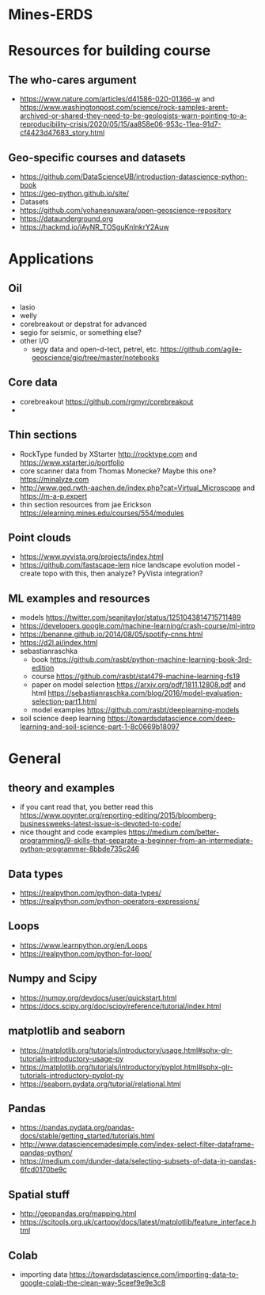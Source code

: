 # Mines-ERDS

# Resources for building course

## The who-cares argument
- https://www.nature.com/articles/d41586-020-01366-w and https://www.washingtonpost.com/science/rock-samples-arent-archived-or-shared-they-need-to-be-geologists-warn-pointing-to-a-reproducibility-crisis/2020/05/15/aa858e06-953c-11ea-91d7-cf4423d47683_story.html

## Geo-specific courses and datasets
- https://github.com/DataScienceUB/introduction-datascience-python-book
- https://geo-python.github.io/site/
- Datasets
 - https://github.com/yohanesnuwara/open-geoscience-repository
 - https://dataunderground.org
 - https://hackmd.io/iAyNR_TOSguKnlnkrY2Auw

# Applications

## Oil
- lasio
- welly
- corebreakout or depstrat for advanced
- segio for seismic, or something else?
- other I/O
  - segy data and open-d-tect, petrel, etc. https://github.com/agile-geoscience/gio/tree/master/notebooks

## Core data
- corebreakout https://github.com/rgmyr/corebreakout
-

## Thin sections
- RockType funded by XStarter http://rocktype.com and https://www.xstarter.io/portfolio
- core scanner data from Thomas Monecke? Maybe this one? https://minalyze.com
- http://www.ged.rwth-aachen.de/index.php?cat=Virtual_Microscope and https://m-a-p.expert
- thin section resources from jae Erickson https://elearning.mines.edu/courses/554/modules

## Point clouds
- https://www.pyvista.org/projects/index.html
- https://github.com/fastscape-lem nice landscape evolution model - create topo with this, then analyze? PyVista integration?

## ML examples and resources
 - models https://twitter.com/seanjtaylor/status/1251043814715711489
 - https://developers.google.com/machine-learning/crash-course/ml-intro
 - https://benanne.github.io/2014/08/05/spotify-cnns.html
- https://d2l.ai/index.html
- sebastianraschka
  - book https://github.com/rasbt/python-machine-learning-book-3rd-edition
  - course https://github.com/rasbt/stat479-machine-learning-fs19
  - paper on model selection https://arxiv.org/pdf/1811.12808.pdf and html https://sebastianraschka.com/blog/2016/model-evaluation-selection-part1.html
  - model examples https://github.com/rasbt/deeplearning-models
- soil science deep learning https://towardsdatascience.com/deep-learning-and-soil-science-part-1-8c0669b18097

# General

## theory and examples
- if you cant read that, you better read this https://www.poynter.org/reporting-editing/2015/bloomberg-businessweeks-latest-issue-is-devoted-to-code/
- nice thought and code examples https://medium.com/better-programming/9-skills-that-separate-a-beginner-from-an-intermediate-python-programmer-8bbde735c246

## Data types
- https://realpython.com/python-data-types/
- https://realpython.com/python-operators-expressions/

## Loops
- https://www.learnpython.org/en/Loops
- https://realpython.com/python-for-loop/

## Numpy and Scipy
- https://numpy.org/devdocs/user/quickstart.html
- https://docs.scipy.org/doc/scipy/reference/tutorial/index.html

## matplotlib and seaborn
- https://matplotlib.org/tutorials/introductory/usage.html#sphx-glr-tutorials-introductory-usage-py
- https://matplotlib.org/tutorials/introductory/pyplot.html#sphx-glr-tutorials-introductory-pyplot-py
- https://seaborn.pydata.org/tutorial/relational.html

## Pandas
- https://pandas.pydata.org/pandas-docs/stable/getting_started/tutorials.html
- http://www.datasciencemadesimple.com/index-select-filter-dataframe-pandas-python/
- https://medium.com/dunder-data/selecting-subsets-of-data-in-pandas-6fcd0170be9c

## Spatial stuff
- http://geopandas.org/mapping.html
- https://scitools.org.uk/cartopy/docs/latest/matplotlib/feature_interface.html

## Colab
- importing data https://towardsdatascience.com/importing-data-to-google-colab-the-clean-way-5ceef9e9e3c8 
